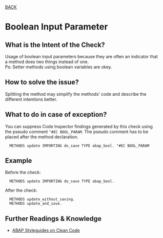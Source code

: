 [BACK](../check_documentation.md)

# Boolean Input Parameter
## What is the Intent of the Check?
Usage of boolean input parameters because they are often an indicator that a method does two things instead of one.  
Ps: Setter methods using boolean variables are okey.

## How to solve the issue?
Splitting the method may simplify the methods' code and describe the different intentions better.

## What to do in case of exception?
You can suppress Code Inspector findings generated by this check using the pseudo comment `"#EC BOOL_PARAM`. 
The pseudo comment has to be placed after the method declaration.

```abap
  METHODS update IMPORTING do_save TYPE abap_bool. "#EC BOOL_PARAM
```

## Example
Before the check: 
```abap
  METHODS update IMPORTING do_save TYPE abap_bool.
```

After the check:
```abap
  METHODS update_without_saving.
  METHODS update_and_save. 
```

## Further Readings & Knowledge
* [ABAP Styleguides on Clean Code](https://github.com/SAP/styleguides/blob/master/clean-abap/CleanABAP.md#split-method-instead-of-boolean-input-parameter)
